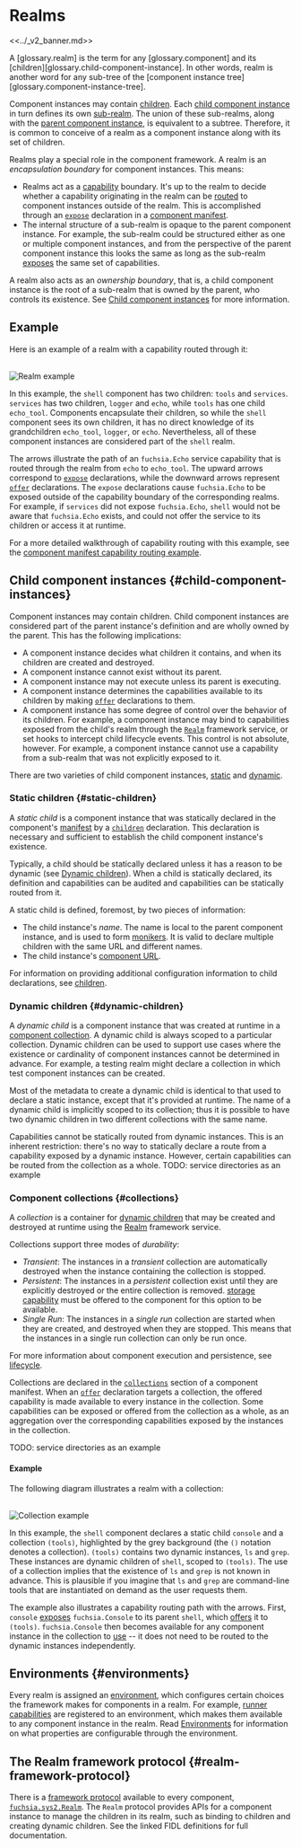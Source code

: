 # Realms

<<../_v2_banner.md>>

A [glossary.realm] is the term for any [glossary.component] and its
[children][glossary.child-component-instance]. In other words, realm is another
word for any sub-tree of the
[component instance tree][glossary.component-instance-tree].

Component instances may contain [children](#child-component-instances). Each
[child component instance](/docs/glossary#child-component-instance) in turn
defines its own [sub-realm](/docs/glossary#sub-realm). The union of these
sub-realms, along with the
[parent component instance](/docs/glossary#parent-component-instance), is
equivalent to a subtree. Therefore, it is common to conceive of a realm as a
component instance along with its set of children.

Realms play a special role in the component framework. A realm is an
*encapsulation boundary* for component instances. This means:

-   Realms act as a [capability](/docs/glossary#capability) boundary. It's up to
    the realm to decide whether a capability originating in the realm can be
    [routed](/docs/glossary#capability-routing) to component instances
    outside of the realm. This is accomplished through an [`expose`][expose]
    declaration in a [component manifest][component-manifests].
-   The internal structure of a sub-realm is opaque to the parent component
    instance. For example, the sub-realm could be structured either as one or
    multiple component instances, and from the perspective of the parent
    component instance this looks the same as long as the sub-realm
    [exposes][expose] the same set of capabilities.

A realm also acts as an *ownership boundary*, that is, a child component
instance is the root of a sub-realm that is owned by the parent, who controls
its existence. See [Child component instances](#child-component-instances) for
more information.

## Example

Here is an example of a realm with a capability routed through it:

<br>![Realm example](images/realm_example.png)<br>

In this example, the `shell` component has two children: `tools` and `services`.
`services` has two children, `logger` and `echo`, while `tools` has one child
`echo_tool`. Components encapsulate their children, so while the `shell`
component sees its own children, it has no direct knowledge of its grandchildren
`echo_tool`, `logger`, or `echo`. Nevertheless, all of these component instances
are considered part of the `shell` realm.

The arrows illustrate the path of an `fuchsia.Echo` service capability that is
routed through the realm from `echo` to `echo_tool`. The upward arrows
correspond to [`expose`][expose] declarations, while the downward arrows
represent [`offer`][offer] declarations. The `expose` declarations cause
`fuchsia.Echo` to be exposed outside of the capability boundary of the
corresponding realms. For example, if `services` did not expose `fuchsia.Echo`,
`shell` would not be aware that `fuchsia.Echo` exists, and could not offer the
service to its children or access it at runtime.

For a more detailed walkthrough of capability routing with this example, see the
[component manifest capability routing example][component-manifest-examples].

## Child component instances {#child-component-instances}

Component instances may contain children. Child component instances are
considered part of the parent instance's definition and are wholly owned by the
parent. This has the following implications:

-   A component instance decides what children it contains, and when its
    children are created and destroyed.
-   A component instance cannot exist without its parent.
-   A component instance may not execute unless its parent is executing.
-   A component instance determines the capabilities available to its children
    by making [`offer`][offer] declarations to them.
-   A component instance has some degree of control over the behavior of its
    children. For example, a component instance may bind to capabilities exposed
    from the child's realm through the [`Realm`](#realm-framework-protocol)
    framework service, or set hooks to intercept child lifecycle events. This
    control is not absolute, however. For example, a component instance cannot
    use a capability from a sub-realm that was not explicitly exposed to it.

There are two varieties of child component instances, [static](#static-children)
and [dynamic](#dynamic-children).

### Static children {#static-children}

A *static child* is a component instance that was statically declared in the
component's [manifest][component-manifests] by a [`children`][children]
declaration. This declaration is necessary and sufficient to establish the child
component instance's existence.

Typically, a child should be statically declared unless it has a reason to be
dynamic (see [Dynamic children](#dynamic-children)). When a child is statically
declared, its definition and capabilities can be audited and capabilities can be
statically routed from it.

A static child is defined, foremost, by two pieces of information:

-   The child instance's *name*. The name is local to the parent component
    instance, and is used to form [monikers][monikers]. It is valid to declare
    multiple children with the same URL and different names.
-   The child instance's [component URL][component-urls].

For information on providing additional configuration information to child
declarations, see [children][children].

### Dynamic children {#dynamic-children}

A *dynamic child* is a component instance that was created at runtime in a
[component collection](#collections). A dynamic child is always scoped
to a particular collection. Dynamic children can be used to support use cases
where the existence or cardinality of component instances cannot be determined
in advance. For example, a testing realm might declare a collection in which
test component instances can be created.

Most of the metadata to create a dynamic child is identical to that used to
declare a static instance, except that it's provided at runtime. The name of a
dynamic child is implicitly scoped to its collection; thus it is possible to
have two dynamic children in two different collections with the same name.

Capabilities cannot be statically routed from dynamic instances. This is an
inherent restriction: there's no way to statically declare a route from a
capability exposed by a dynamic instance. However, certain capabilities can be
routed from the collection as a whole. TODO: service directories as an example

### Component collections {#collections}

A *collection* is a container for [dynamic children](#dynamic-children) that
may be created and destroyed at runtime using the
[Realm](#realm-framework-protocol) framework service.

Collections support three modes of *durability*:

-   *Transient*: The instances in a *transient* collection are automatically
    destroyed when the instance containing the collection is stopped.
-   *Persistent*: The instances in a *persistent* collection exist until they
    are explicitly destroyed or the entire collection is removed.
    [storage capability][glossary.storage capability] must be offered to
    the component for this option to be available.
-   *Single Run*: The instances in a *single run* collection are started when
    they are created, and destroyed when they are stopped. This means that the
    instances in a single run collection can only be run once.

For more information about component execution and persistence, see
[lifecycle][lifecycle].

Collections are declared in the [`collections`][collections] section of a
component manifest. When an [`offer`][offer] declaration targets a collection,
the offered capability is made available to every instance in the collection.
Some capabilities can be exposed or offered from the collection as a whole, as
an aggregation over the corresponding capabilities exposed by the instances in
the collection.

TODO: service directories as an example

#### Example

The following diagram illustrates a realm with a collection:

<br>![Collection example](images/collection_example.png)<br>

In this example, the `shell` component declares a static child `console` and a
collection `(tools)`, highlighted by the grey background (the `()` notation
denotes a collection). `(tools)` contains two dynamic instances, `ls` and
`grep`. These instances are dynamic children of `shell`, scoped to `(tools)`.
The use of a collection implies that the existence of `ls` and `grep` is not
known in advance. This is plausible if you imagine that `ls` and `grep` are
command-line tools that are instantiated on demand as the user requests them.

The example also illustrates a capability routing path with the arrows. First,
`console` [exposes][expose] `fuchsia.Console` to its parent `shell`, which
[offers][offer] it to `(tools)`. `fuchsia.Console` then becomes available for
any component instance in the collection to [use][use] -- it does not need to be
routed to the dynamic instances independently.

## Environments {#environments}

Every realm is assigned an [environment][environments], which configures certain
choices the framework makes for components in a realm. For example,
[runner capabilities][runners] are registered to an environment, which makes
them available to any component instance in the realm. Read
[Environments][environments] for information on what properties are configurable
through the environment.

## The Realm framework protocol {#realm-framework-protocol}

There is a [framework protocol][framework-protocols] available to every
component, [`fuchsia.sys2.Realm`][realm.fidl]. The `Realm` protocol provides
APIs for a component instance to manage the children in its realm, such as
binding to children and creating dynamic children. See the linked FIDL
definitions for full documentation.

[glossary.storage capability]: /docs/glossary/README.md#storage-capability
[children]: ./component_manifests.md#children
[collections]: ./component_manifests.md#collections
[component-manifest-examples]: ./component_manifests.md#examples
[component-manifests]: ./component_manifests.md
[component-urls]: /docs/concepts/components/component_urls.md
[environments]: ./environments.md
[expose]: ./component_manifests.md#expose
[offer]: ./component_manifests.md#offer
[framework-protocols]: ./component_manifests.md#framework-protocols
[monikers]: ./monikers.md
[offer]: ./component_manifests.md#offer
[realm.fidl]: https://fuchsia.dev/reference/fidl/fuchsia.sys2#Realm
[runners]: ./capabilities/runners.md
[topology-instance-tree]: ./topology.md#component-instance-tree
[use]: ./component_manifests.md#use
[lifecycle]: /docs/concepts/components/v2/lifecycle.md
